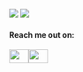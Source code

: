 ![](https://yusufozturk.vercel.app/api?username=yusufozturk&hide_title=true&include_all_commits=true&count_private=true&show_icons=true) ![](https://yusufozturk.vercel.app/api/top-langs/?username=yusufozturk&layout=compact&langs_count=10&hide=html,python,css)

<h4 align="left">Reach me out on:</h4>
<p align="left">
<a href="https://linkedin.com/in/yusufozturk87" target="blank"><img align="center" src="https://cdn.jsdelivr.net/npm/simple-icons/icons/linkedin.svg" height="25" width="35"/></a><a href="https://twitter.com/yusufozturk" target="blank"><img align="center" src="https://cdn.jsdelivr.net/npm/simple-icons/icons/twitter.svg" height="25" width="35"/></a>
</p>
